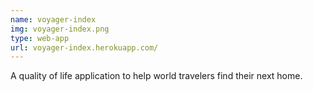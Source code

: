 ```yaml
---
name: voyager-index
img: voyager-index.png
type: web-app
url: voyager-index.herokuapp.com/
---
```


A quality of life application to help world travelers find their next home.

